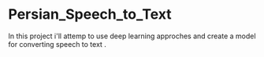 # Persian_Speech_to_Text
In this project i'll attemp to use deep learning approches and create a model for converting speech to text .
